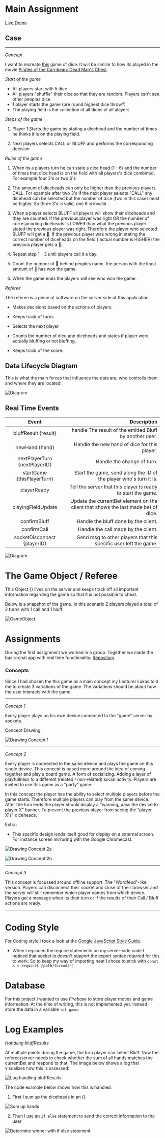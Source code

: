 # Main Assignment

[Live Demo](https://rtw2021.herokuapp.com)

## Case

---

_Concept_

I want to recreate [this](https://nl.wikipedia.org/wiki/Dudo) game of dice. It will be similar to how its played in the movie [Pirates of the Carribean: Dead Man's Chest](https://www.youtube.com/watch?v=5crxHhe5b7w).

_Start of the game_

- All players start with 5 dice
- All players "shuffle" their dice so that they are random. Players can't see other peoples dice.
- 1 player starts the game (pre round highest dice throw?)
- The playing field is the collection of all dices of all players

_Steps of the game_

1. Player 1 Starts the game by stating a dicehead and the number of times he thinks it is on the playing field.

2. Next players selects CALL or BLUFF and performs the corresponding decision.

_Rules of the game_

1. When its a players turn he can state a dice head (1 - 6) and the number of times that dice head is on the field with all players's dice combined. For example four 3's or two 6's

2. The amount of diceheads can only be higher than the previous players CALL. For example after two 3's if the next player selects "CALL" any dicehead can be selected but the number of dice (two in this case) must be higher. So three 3's is valid, one 6 is invalid.

3. When a player selects BLUFF all players will show their diceheads and they are counted. If the previous player was right OR the number of corresponding diceheads is LOWER than what the previous player stated the previous player was right. Therefore the player who selected BLUFF will get a 🍺. If the previous player was wrong in stating the correct number of diceheads on the field ( actual number is HIGHER) the previous player gets a 🍺.

4. Repeat step 1 - 3 until players call it a day.

5. Count the number of 🍺 behind peoples name. the person with the least amount of 🍺 has won the game.

6. When the game ends the players will see who won the game.

_Referee_

The referee is a piece of software on the server side of this application.

- Makes decisions based on the actions of players.

- Keeps track of turns

- Selects the next player

- Counts the number of dice and diceheads and states if player were actually bluffing or not bluffing.

- Keeps track of the score.

## Data Lifecycle Diagram

This is what the main forces that influence the data are, who controlls them and where they are located.

![Diagram](./public/assets/drawings/concept-1.svg)

## Real Time Events

|             Event             |                                                                       Description |
| :---------------------------: | --------------------------------------------------------------------------------: |
|     bluffResult {result}      |                           handle The result of the emitted Bluff by another user. |
|        newHand {hand}         |                                      Handle the new hand of dice for this player. |
| nextPlayerTurn {nextPlayerID} |                                                        Handle the change of turn. |
|  startGame {thisPlayerTurn}   |                 Start the game, send along the ID of the player who's turn it is. |
|          playerReady          |                      Tell the server that this player is ready to start the game. |
|      playingFieldUpdate       | Update the currentBet element on the client that shows the last made bet of dice. |
|         confirmBluff          |                                              Handle the bluff done by the client. |
|          confirmCall          |                                               Handle the call made by the client. |
|  socketDisconnect {playerID}  |                  Send msg to other players that this specific user left the game. |

![Diagram](./public/assets/drawings/realTimeEventsImg.svg)

# The Game Object / Referee

This Object {} lives on the server and keeps track off all important information regarding the game so that it is not possible to cheat.

Below is a snapshot of the game. In this scenario 2 players played a total of 2 turns with 1 call and 1 bluff

![GameObject](./public/assets/drawings/carbon.svg)

# Assignments

During the first assignment we worked in a group. Together we made the basic-chat app with real time functionality. [Repository](https://github.com/stanRepo/real-time-web-2021/tree/TEAM-CHAT-APP)

### Concepts

Since I had chosen the this game as a main concept my Lecturer Lukas told me to create 3 variations of the game. The variations should be about how the user interacts with the game.

---

_Concept 1_

Every player plays on his own device connected to the "game" server by sockets.

Concept Drawing:

![Drawing Concept 1](./public/assets/drawings/RTW2021-concept-1.png)

---

_Concept 2_

Every player is connected to the same device and plays the game on this single device. This concept is based more around the idea of coming together and play a board game. A form of socializing. Adding a layer of playfullness to a different (related / non-related) social activity. Players are invited to use this game as a "party" game.

In this concept the player has the ability to select multiple players before the game starts. Therefore multiple players can play from the same device. After the turn ends the player should display a "warning, pass the device to player X" banner. To prevent the previous player from seeing the "player X's" diceheads.

Extra:

- This specific design lends itself good for display on a external screen. For instance screen mirroring with the Google Chromecast.

![Drawing Concept 2a](./public/assets/drawings/RTW2021-concept-2.png)

![Drawing Concept 2b](./public/assets/drawings/RTW2021-concept-2b.png)

---

_Concept 3_

This concept is focussed around offline support. The "Wordfeud"-like version. Players can disconnect their socket and close of their browser and the server will still remember which player comes from which device. Players get a message when its their turn or if the results of their Call / Bluff actions are ready.

---

# Coding Style

For Coding style I took a look at the [Google JavaScript Style Guide](https://google.github.io/styleguide/jsguide.html).

- When I replaced the require statements on my server-side code I noticed that socket.io doesn't support the export syntax required for this to work. So to keep my way of importing neat I chose to stick with `const x = require('/path/to/code')`

# Database

For this project I wanted to use _Firebase_ to store player moves and game information.
At the time of writing, this is not implemented yet. Instead I store the data in a variable `let game`.

# Log Examples

_Handling bluffResults_

At multiple points during the game, the turn player can select Bluff. Now the referee/server needs to check whether the sum of all hands matches the currentBet and respond to that. The image below shows a log that visualizes how this is assessed:

![Log handling bluffResults](./public/assets/drawings/handlingBluffResult.svg)

The code example below shows how this is handled:

1. First I sum up the diceheads in an {}

![Sum up hands](./public/assets/sumUpHands.png)

2. Then I use an `if else` statement to send the correct information to the user

![Determine winner with if else statement](./public/assets/drawings/handlingBluffResultIfElse.png)
